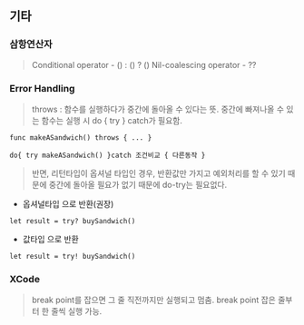 

## 기타

### 삼항연산자
> Conditional operator - () : () ? ()
> Nil-coalescing operator - ??
 

### Error Handling
> throws : 함수를 실행하다가 중간에 돌아올 수 있다는 뜻.
> 중간에 빠져나올 수 있는 함수는 실행 시 do { try } catch가 필요함.

`
func makeASandwich() throws {
	...
}
`

`
do{
	try makeASandwich()
}catch 조건비교 {
	다른동작
}
`

> 반면, 리턴타입이 옵셔널 타입인 경우, 반환값만 가지고 예외처리를 할 수 있기 때문에 중간에 돌아올 필요가 없기 때문에 do-try는 필요없다.


- 옵셔널타입 으로 반환(권장)
 
`let result = try? buySandwich()` 

- 값타입 으로 반환

`let result = try! buySandwich()` 



### XCode
> break point를 잡으면 그 줄 직전까지만 실행되고 멈춤. break point 잡은 줄부터 한 줄씩 실행 가능.
